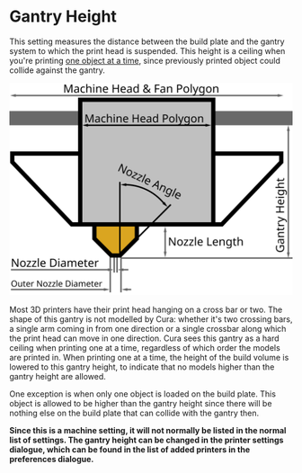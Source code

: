 Gantry Height
====
This setting measures the distance between the build plate and the gantry system to which the print head is suspended. This height is a ceiling when you're printing [one object at a time](../blackmagic/print_sequence.md), since previously printed object could collide against the gantry.

![Dimensions of the print head](images/head_dimensions.svg)

Most 3D printers have their print head hanging on a cross bar or two. The shape of this gantry is not modelled by Cura: whether it's two crossing bars, a single arm coming in from one direction or a single crossbar along which the print head can move in one direction. Cura sees this gantry as a hard ceiling when printing one at a time, regardless of which order the models are printed in. When printing one at a time, the height of the build volume is lowered to this gantry height, to indicate that no models higher than the gantry height are allowed.

One exception is when only one object is loaded on the build plate. This object is allowed to be higher than the gantry height since there will be nothing else on the build plate that can collide with the gantry then.

**Since this is a machine setting, it will not normally be listed in the normal list of settings. The gantry height can be changed in the printer settings dialogue, which can be found in the list of added printers in the preferences dialogue.**